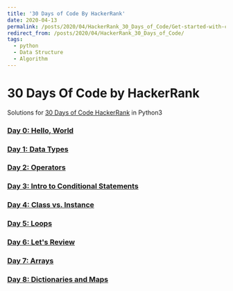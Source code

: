 ```yaml
---
title: '30 Days of Code By HackerRank'
date: 2020-04-13
permalink: /posts/2020/04/HackerRank_30_Days_of_Code/Get-started-with-coding
redirect_from: /posts/2020/04/HackerRank_30_Days_of_Code/
tags:
  - python
  - Data Structure
  - Algorithm
---
```

# 30 Days Of Code by HackerRank

Solutions for [30 Days of Code HackerRank](https://www.hackerrank.com/domains/tutorials/30-days-of-code) in Python3

### <a href="https://github.com/manavnarang/Hackerrank-30-days-of-Code/tree/master/Day%200:%20Hello%2C%20World">Day 0: Hello, World</a>
### <a href="https://github.com/manavnarang/Hackerrank-30-days-of-Code/tree/master/Day%201:%20Data%20Types">Day 1: Data Types</a>
### <a href="https://github.com/manavnarang/Hackerrank-30-days-of-Code/tree/master/Day%202:%20Operators">Day 2: Operators</a>
### <a href="https://github.com/manavnarang/Hackerrank-30-days-of-Code/tree/master/Day%203:%20Intro%20to%20Conditional%20Statements">Day 3: Intro to Conditional Statements</a>
### <a href="https://github.com/manavnarang/Hackerrank-30-days-of-Code/tree/master/Day%204:%20Class%20vs.%20Instance">Day 4: Class vs. Instance</a>
### <a href="https://github.com/manavnarang/Hackerrank-30-days-of-Code/tree/master/Day%205:%20Loops">Day 5: Loops</a>
### <a href="https://github.com/manavnarang/Hackerrank-30-days-of-Code/tree/master/Day%206:%20Let's%20Review">Day 6: Let's Review</a>
### <a href="https://github.com/manavnarang/Hackerrank-30-days-of-Code/tree/master/Day%207:%20Arrays">Day 7: Arrays</a>
### <a href="https://github.com/manavnarang/Hackerrank-30-days-of-Code/tree/master/Day%208:%20Dictionaries%20and%20Maps">Day 8: Dictionaries and Maps</a>
